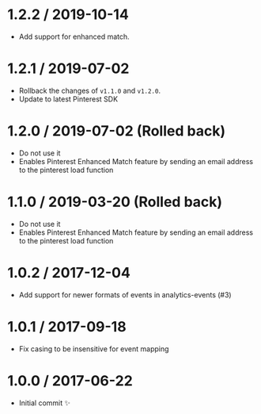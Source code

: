 1.2.2 / 2019-10-14
==================

  * Add support for enhanced match. 

1.2.1 / 2019-07-02
==================

  * Rollback the changes of `v1.1.0` and `v1.2.0`.
  * Update to latest Pinterest SDK

1.2.0 / 2019-07-02 (Rolled back)
==================

  * Do not use it
  * Enables Pinterest Enhanced Match feature by sending an email address to the pinterest load function

1.1.0 / 2019-03-20 (Rolled back)
==================

  * Do not use it
  * Enables Pinterest Enhanced Match feature by sending an email address to the pinterest load function

1.0.2 / 2017-12-04
==================

  * Add support for newer formats of events in analytics-events (#3)

1.0.1 / 2017-09-18
==================

  * Fix casing to be insensitive for event mapping

1.0.0 / 2017-06-22
==================

  * Initial commit :sparkles: